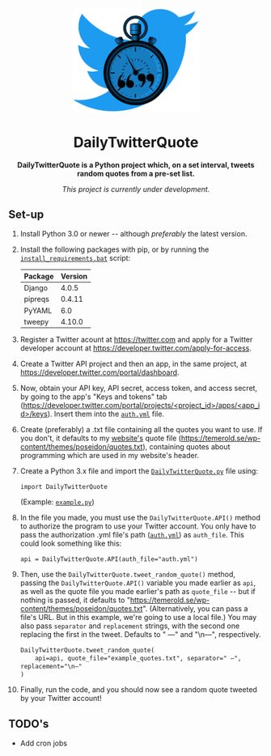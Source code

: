 <div align="center">
    <img src="./media/logo.png" width="250"/>
    <h1><b>DailyTwitterQuote</b></h1>
    <p><b>DailyTwitterQuote is a Python project which, on a set interval, tweets random quotes from a pre-set list.</b></p>
    <p><i>This project is currently under development.</i></p>
</div>

## Set-up
1.  Install Python 3.0 or newer -- although *preferably* the latest version.
2.  Install the following packages with pip, or by running the [`install_requirements.bat`](install_requirements.bat) script:

    | Package | Version |
    |---------|---------|
    | Django  | 4.0.5   |
    | pipreqs | 0.4.11  |
    | PyYAML  | 6.0     |
    | tweepy  | 4.10.0  |

3.  Register a Twitter acount at https://twitter.com and apply for a Twitter developer account at https://developer.twitter.com/apply-for-access.

4.  Create a Twitter API project and then an app, in the same project, at https://developer.twitter.com/portal/dashboard.

5.  Now, obtain your API key, API secret, access token, and access secret, by going to the app's "Keys and tokens" tab ([https://developer.twitter.com/portal/projects/<project_id>/apps/<app_id>/keys](https://developer.twitter.com/portal/projects/<project_id>/apps/<app_id>/keys)). Insert them into the [`auth.yml`](auth.yml) file.

6.  Create (preferably) a .txt file containing all the quotes you want to use. If you don't, it defaults to my [website's](https://temerold.se/) quote file (https://temerold.se/wp-content/themes/poseidon/quotes.txt), containing quotes about programming which are used in my website's header.

7.  Create a Python 3.x file and import the [`DailyTwitterQuote.py`](DailyTwitterQuote.py) file using:

    ```
    import DailyTwitterQuote
    ```

    (Example: [`example.py`](example.py))

8.  In the file you made, you must use the `DailyTwitterQuote.API()` method to authorize the program to use your Twitter account. You only have to pass the authorization .yml file's path ([`auth.yml`](auth.yml)) as `auth_file`. This could look something like this:

    ```
    api = DailyTwitterQuote.API(auth_file="auth.yml")
    ```

9.  Then, use the `DailyTwitterQuote.tweet_random_quote()` method, passing the `DailyTwitterQuote.API()` variable you made earlier as `api`, as well as the quote file you made earlier's path as `quote_file` -- but if nothing is passed, it defaults to "https://temerold.se/wp-content/themes/poseidon/quotes.txt". (Alternatively, you can pass a file's URL. But in this example, we're going to use a local file.) You may also pass `separator` and `replacement` strings, with the second one replacing the first in the tweet. Defaults to " —" and "\n—", respectively.

    ```
    DailyTwitterQuote.tweet_random_quote(
        api=api, quote_file="example_quotes.txt", separator=" —", replacement="\n—"
    )
    ```

10. Finally, run the code, and you should now see a random quote tweeted by your Twitter account!

## TODO's
* Add cron jobs
